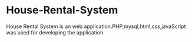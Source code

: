 # House-Rental-System
House Rental System is an web application.PHP,mysql,html,css,javaScript was used for developing the application.
